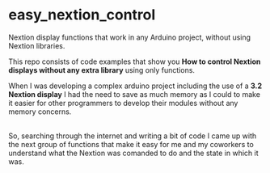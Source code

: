 # easy_nextion_control
Nextion display functions that work in any Arduino project, without using Nextion libraries.
<p>This repo consists of code examples that show you <strong>How to control Nextion displays without any extra library</strong> using only functions.</p>
When I was developing a complex arduino project including the use of a <strong>3.2 Nextion display</strong> I had the need to save as much memory as I could to make it easier for other programmers to develop their modules without any memory concerns.<br> <br>
<p>So, searching through the internet and writing a bit of code I came up with the next group of functions that make it easy for me and my coworkers to understand what the Nextion was comanded to do and the state in which it was.</p>
